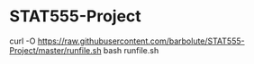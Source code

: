 # STAT555-Project


curl -O https://raw.githubusercontent.com/barbolute/STAT555-Project/master/runfile.sh
bash runfile.sh 
